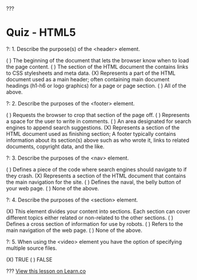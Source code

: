 

???

# Quiz - HTML5

?: 1. Describe the purpose(s) of the &lt;header&gt; element.

( ) The beginning of the document that lets the browser know when to load the page content.
( ) The section of the HTML document the contains links to CSS stylesheets and meta data.
(X) Represents a part of the HTML document used as a main header; often containing main document headings (h1-h6 or logo graphics) for a page or page section.
( ) All of the above.

?: 2. Describe the purposes of the &lt;footer&gt; element.

( ) Requests the browser to crop that section of the page off.
( ) Represents a space for the user to write in comments.
( ) An area designated for search engines to append search suggestions.
(X) Represents a section of the HTML document used as finishing section; A footer typically contains information about its section(s) above such as who wrote it, links to related documents, copyright data, and the like. 

?: 3. Describe the purposes of the &lt;nav&gt; element.

( ) Defines a piece of the code where search engines should navigate to if they crash.
(X) Represents a section of the HTML document that contains the main navigation for the site.
( ) Defines the naval, the belly button of your web page.
( ) None of the above.

?: 4. Describe the purposes of the &lt;section&gt; element.

(X) This element divides your content into sections. Each section can cover different topics either related or non-related to the other sections.
( ) Defines a cross section of information for use by robots.
( ) Refers to the main navigation of the web page.
( ) None of the above.

?: 5. When using the &lt;video&gt; element you have the option of specifying multiple source files.

(X) TRUE
( ) FALSE

???
<a href='https://learn.co/lessons/quiz-html5' data-visibility='hidden'>View this lesson on Learn.co</a>
